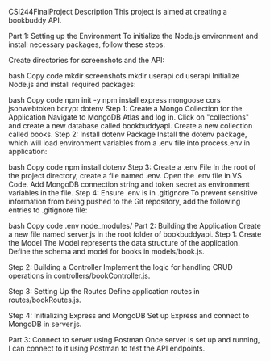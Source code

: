 CSI244FinalProject
Description
This project is aimed at creating a bookbuddy API.

Part 1: Setting up the Environment
To initialize the Node.js environment and install necessary packages, follow these steps:

Create directories for screenshots and the API:

bash
Copy code
mkdir screenshots
mkdir userapi
cd userapi
Initialize Node.js and install required packages:

bash
Copy code
npm init -y
npm install express mongoose cors jsonwebtoken bcrypt dotenv
Step 1: Create a Mongo Collection for the Application
Navigate to MongoDB Atlas and log in.
Click on "collections" and create a new database called bookbuddyapi.
Create a new collection called books.
Step 2: Install dotenv Package
Install the dotenv package, which will load environment variables from a .env file into process.env in application:

bash
Copy code
npm install dotenv
Step 3: Create a .env File
In the root of the project directory, create a file named .env.
Open the .env file in VS Code.
Add MongoDB connection string and token secret as environment variables in the file.
Step 4: Ensure .env is in .gitignore
To prevent sensitive information from being pushed to the Git repository, add the following entries to .gitignore file:

bash
Copy code
.env
node_modules/
Part 2: Building the Application
Create a new file named server.js in the root folder of bookbuddyapi.
Step 1: Create the Model
The Model represents the data structure of the application. Define the schema and model for books in models/book.js.

Step 2: Building a Controller
Implement the logic for handling CRUD operations in controllers/bookController.js.

Step 3: Setting Up the Routes
Define application routes in routes/bookRoutes.js.

Step 4: Initializing Express and MongoDB
Set up Express and connect to MongoDB in server.js.

Part 3: Connect to server using Postman
Once server is set up and running, I can connect to it using Postman to test the API endpoints.
